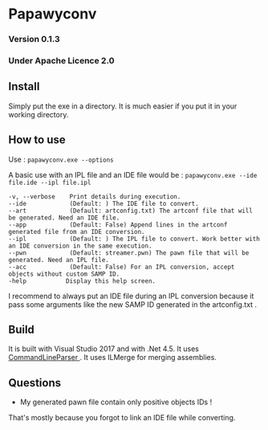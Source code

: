 
Papawyconv
===

### Version 0.1.3
### Under Apache Licence 2.0

Install
---

Simply put the exe in a directory. It is much easier if you put it in your working directory.

How to use
---

Use : `papawyconv.exe --options`

A basic use with an IPL file and an IDE file would be :
`papawyconv.exe --ide file.ide --ipl file.ipl`

```
-v, --verbose    Print details during execution.
--ide            (Default: ) The IDE file to convert.
--art            (Default: artconfig.txt) The artconf file that will be generated. Need an IDE file.
--app            (Default: False) Append lines in the artconf generated file from an IDE conversion.
--ipl            (Default: ) The IPL file to convert. Work better with an IDE conversion in the same execution.
--pwn            (Default: streamer.pwn) The pawn file that will be generated. Need an IPL file.
--acc            (Default: False) For an IPL conversion, accept objects without custom SAMP ID.
-help           Display this help screen.
```
I recommend to always put an IDE file during an IPL conversion because it pass some arguments like the new SAMP ID generated in the artconfig.txt .

Build
---

It is built with Visual Studio 2017 and with .Net 4.5.
It uses [CommandLineParser ](https://github.com/gsscoder/commandline).
It uses ILMerge for merging assemblies.

Questions
---

- My generated pawn file contain only positive objects IDs !

That's mostly because you forgot to link an IDE file while converting.
